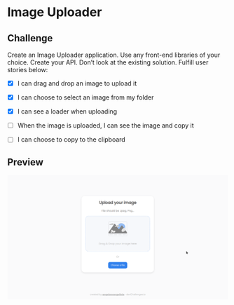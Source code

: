 # Image Uploader

## **Challenge**

Create an Image Uploader application. Use any front-end libraries of your choice. Create your API. Don’t look at the existing solution. Fulfill user stories below:

- [x] I can drag and drop an image to upload it
- [x] I can choose to select an image from my folder
- [x] I can see a loader when uploading
- [ ] When the image is uploaded, I can see the image and copy it
- [ ] I can choose to copy to the clipboard


## Preview

![Preview](./.github/preview.png)